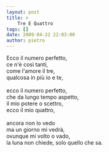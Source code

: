 ```yaml
---
layout: post
title: >
    Tre E Quattro
tags: []
date: 2009-04-22 22:03:00
author: pietro
---
```

Ecco il numero perfetto,<br/>ce n'è così tanti,<br/>come l'amore il tre,<br/>qualcosa in più io e te,<br/><br/>ecco il numero perfetto,<br/>che da lungo tempo aspetto,<br/>il mio potere o scettro,<br/>ecco il mio quattro,<br/><br/>ancora non lo vedo<br/>ma un giorno mi vedrà,<br/>ovunque mi volto o vado,<br/>la luna non chiede, solo quello che sa.

